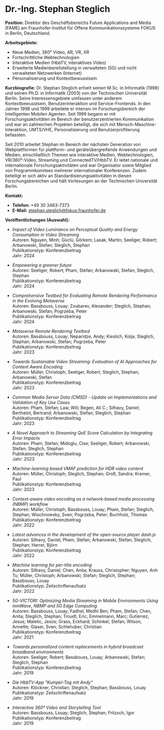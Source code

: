 # Dr.-Ing. Stephan Steglich

**Position:** Direktor des Geschäftsbereichs Future Applications and Media (FAME) am Fraunhofer-Institut für Offene Kommunikationssysteme FOKUS in Berlin, Deutschland.

**Arbeitsgebiete:**
- Neue Medien, 360° Video, AR, VR, XR
- Fortschrittliche Webtechnologien
- Interaktive Medien (HbbTV, interaktives Video)
- Erweiterte Medienbereitstellung in verwalteten (5G) und nicht verwalteten Netzwerken (Internet)
- Personalisierung und Kontextbewusstsein

**Kurzbiografie:**
Dr. Stephan Steglich erhielt seinen M.Sc. in Informatik (1998) und seinen Ph.D. in Informatik (2003) von der Technischen Universität Berlin. Seine Interessensgebiete umfassen unter anderem Kontextbewusstsein, Benutzerinteraktion und Service-Frontends. In den Jahren 1998 und 1999 arbeitete er intensiv im Forschungsbereich der Intelligenten Mobilen Agenten. Seit 1999 begann er mit Forschungsaktivitäten im Bereich der benutzerzentrierten Kommunikation und war an zahlreichen Projekten beteiligt, die sich mit Mensch-Maschine-Interaktion, UMTS/VHE, Personalisierung und Benutzerprofilierung befassten.

Seit 2010 arbeitet Stephan im Bereich der nächsten Generation von Webplattformen für plattform- und geräteübergreifende Anwendungen und Medien, einschließlich Themen wie interaktive Medien, Webtechnologien, VR/360°-Video, Streaming und ConnectedTV/HbbTV. Er leitet nationale und internationale Forschungsaktivitäten und war Organisator sowie Mitglied von Programmkomitees mehrerer internationaler Konferenzen. Zudem beteiligt er sich aktiv an Standardisierungsaktivitäten in diesen Forschungsbereichen und hält Vorlesungen an der Technischen Universität Berlin.

**Kontakt:**
- **Telefon:** +49 30 3463-7373
- **E-Mail:** [stephan.steglich@fokus.fraunhofer.de](mailto:stephan.steglich@fokus.fraunhofer.de)

**Veröffentlichungen (Auswahl):**
- *Impact of Video Luminance on Perceptual Quality and Energy Consumption in Video Streaming*  
  Autoren: Nguyen, Minh; Güclü, Görkem; Lasak, Martin; Seeliger, Robert; Arbanowski, Stefan; Steglich, Stephan  
  Publikationstyp: Konferenzbeitrag  
  Jahr: 2024

- *Empowering a greener future*  
  Autoren: Seeliger, Robert; Pham, Stefan; Arbanowski, Stefan; Steglich, Stephan  
  Publikationstyp: Konferenzbeitrag  
  Jahr: 2024

- *Comprehensive Testbed for Evaluating Remote Rendering Performance in the Evolving Metaverse*  
  Autoren: Bassbouss, Louay; Zoubarev, Alexander; Steglich, Stephan; Arbanowski, Stefan; Pogrzeba, Peter  
  Publikationstyp: Konferenzbeitrag  
  Jahr: 2024

- *Metaverse Remote Rendering Testbed*  
  Autoren: Bassbouss, Louay; Neparidze, Andy; Kieslich, Kolja; Steglich, Stephan; Arbanowski, Stefan; Pogrzeba, Peter  
  Publikationstyp: Konferenzbeitrag  
  Jahr: 2023

- *Towards Sustainable Video Streaming: Evaluation of AI Approaches for Content Aware Encoding*  
  Autoren: Müller, Christoph; Seeliger, Robert; Steglich, Stephan; Arbanowski, Stefan  
  Publikationstyp: Konferenzbeitrag  
  Jahr: 2023

- *Common Media Server Data (CMSD) - Update on Implementations and Validation of Key Use Cases*  
  Autoren: Pham, Stefan; Law, Will; Begen, Ali C.; Silhavy, Daniel; Berthelot, Bertrand; Arbanowski, Stefan; Steglich, Stephan  
  Publikationstyp: Konferenzbeitrag  
  Jahr: 2023

- *A Novel Approach to Streaming QoE Score Calculation by Integrating Error Impacts*  
  Autoren: Pham, Stefan; Midoglu, Cise; Seeliger, Robert; Arbanowski, Stefan; Steglich, Stephan  
  Publikationstyp: Konferenzbeitrag  
  Jahr: 2023

- *Machine-learning based VMAF prediction for HDR video content*  
  Autoren: Müller, Christoph; Steglich, Stephan; Groß, Sandra; Kremer, Paul  
  Publikationstyp: Konferenzbeitrag  
  Jahr: 2023

- *Context-aware video encoding as a network-based media processing (NBMP) workflow*  
  Autoren: Müller, Christoph; Bassbouss, Louay; Pham, Stefan; Steglich, Stephan; Wischnowsky, Sven; Pogrzeba, Peter; Buchholz, Thomas  
  Publikationstyp: Konferenzbeitrag  
  Jahr: 2022

- *Latest advances in the development of the open-source player dash.js*  
  Autoren: Silhavy, Daniel; Pham, Stefan; Arbanowski, Stefan; Steglich, Stephan; Harrer, Björn  
  Publikationstyp: Konferenzbeitrag  
  Jahr: 2022

- *Machine learning for per-title encoding*  
  Autoren: Silhavy, Daniel; Chen, Anita; Krauss, Christopher; Nguyen, Anh Tu; Müller, Christoph; Arbanowski, Stefan; Steglich, Stephan; Bassbouss, Louay  
  Publikationstyp: Zeitschriftenaufsatz  
  Jahr: 2022

- *5G-VICTORI: Optimizing Media Streaming in Mobile Environments Using mmWave, NBMP and 5G Edge Computing*  
  Autoren: Bassbouss, Louay; Fadhel, Medhi Ben; Pham, Stefan; Chen, Anita; Steglich, Stephan; Troudt, Eric; Emmelmann, Marc; Gutiérrez, Jesus; Maletic, Jesús; Grass, Eckhard; Schinkel, Stefan; Wilson, Annette; Glaser, Sven; Schlehuber, Christian  
  Publikationstyp: Konferenzbeitrag  
  Jahr: 2021

- *Towards personalized content replacements in hybrid broadcast broadband environments*  
  Autoren: Seeliger, Robert; Bassbouss, Louay; Arbanowski, Stefan; Steglich, Stephan  
  Publikationstyp: Konferenzbeitrag  
  Jahr: 2019

- *Die HbbTV-App "Kumpel-Tag mit Andy"*  
  Autoren: Klöckner, Christian; Steglich, Stephan; Bassbouss, Louay  
  Publikationstyp: Zeitschriftenaufsatz  
  Jahr: 2019

- *Interactive 360° Video and Storytelling Tool*  
  Autoren: Bassbouss, Louay; Steglich, Stephan; Fritzsch, Igor  
  Publikationstyp: Konferenzbeitrag  
  Jahr: 2019


 
